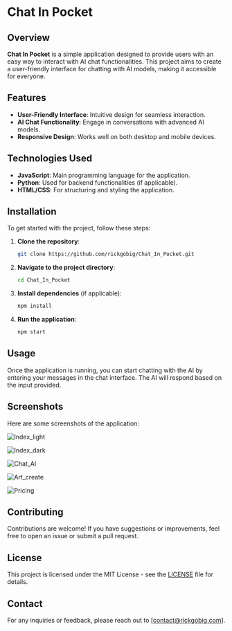 # Chat In Pocket

## Overview

**Chat In Pocket** is a simple application designed to provide users with an easy way to interact with AI chat functionalities. This project aims to create a user-friendly interface for chatting with AI models, making it accessible for everyone.

## Features

- **User-Friendly Interface**: Intuitive design for seamless interaction.
- **AI Chat Functionality**: Engage in conversations with advanced AI models.
- **Responsive Design**: Works well on both desktop and mobile devices.

## Technologies Used

- **JavaScript**: Main programming language for the application.
- **Python**: Used for backend functionalities (if applicable).
- **HTML/CSS**: For structuring and styling the application.

## Installation

To get started with the project, follow these steps:

1. **Clone the repository**:
   ```bash
   git clone https://github.com/rickgobig/Chat_In_Pocket.git
   ```

2. **Navigate to the project directory**:
   ```bash
   cd Chat_In_Pocket
   ```

3. **Install dependencies** (if applicable):
   ```bash
   npm install
   ```

4. **Run the application**:
   ```bash
   npm start
   ```

## Usage

Once the application is running, you can start chatting with the AI by entering your messages in the chat interface. The AI will respond based on the input provided.

## Screenshots

Here are some screenshots of the application:

![Index_light](https://i.imgur.com/7wcoIpW.png) 

![Index_dark](https://i.imgur.com/LqU0gSy.png)

![Chat_AI](https://i.imgur.com/rLC9bgF.png)

![Art_create](https://i.imgur.com/5q37TaB.png)

![Pricing](https://i.imgur.com/IsS8ASv.png)

## Contributing

Contributions are welcome! If you have suggestions or improvements, feel free to open an issue or submit a pull request.

## License

This project is licensed under the MIT License - see the [LICENSE](LICENSE) file for details.

## Contact


For any inquiries or feedback, please reach out to [contact@rickgobig.com].
